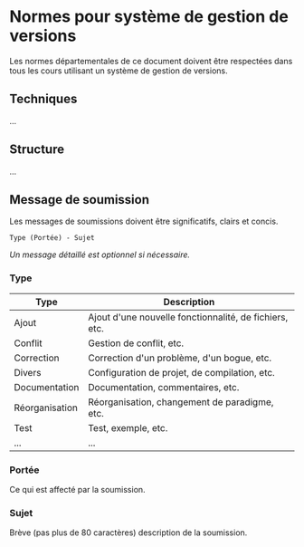 # Normes pour système de gestion de versions

Les normes départementales de ce document doivent être respectées dans tous les cours utilisant un système de gestion de versions.

## Techniques

...

## Structure

...

## Message de soumission

Les messages de soumissions doivent être significatifs, clairs et concis.

```
Type (Portée) - Sujet
```

*Un message détaillé est optionnel si nécessaire.*

### Type

|Type |Description|
|-----|-----------|
|Ajout|Ajout d'une nouvelle fonctionnalité, de fichiers, etc.|
|Conflit|Gestion de conflit, etc.|
|Correction|Correction d'un problème, d'un bogue, etc.|
|Divers|Configuration de projet, de compilation, etc.|
|Documentation|Documentation, commentaires, etc.|
|Réorganisation|Réorganisation, changement de paradigme, etc.|
|Test|Test, exemple, etc.|
|...|...|

### Portée

Ce qui est affecté par la soumission.

### Sujet

Brève (pas plus de 80 caractères) description de la soumission.
